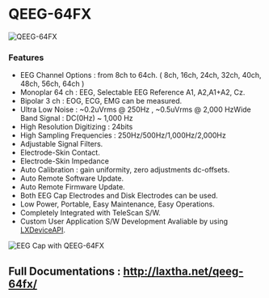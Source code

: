 # QEEG-64FX

![QEEG-64FX](http://laxtha.net/wp-content/uploads/2017/03/Featured_QEEG-64FX_600x600.jpg)
### Features
- EEG Channel Options : from 8ch to 64ch. ( 8ch, 16ch, 24ch, 32ch, 40ch, 48ch, 56ch, 64ch )
- Monoplar 64 ch : EEG, Selectable EEG Reference A1, A2,A1+A2, Cz.
- Bipolar 3 ch : EOG, ECG, EMG can be measured.
- Ultra Low Noise : ~0.2uVrms @ 250Hz , ~0.5uVrms @ 2,000 HzWide Band Signal : DC(0Hz) ~ 1,000 Hz
- High Resolution Digitizing : 24bits
- High Sampling Frequencies : 250Hz/500Hz/1,000Hz/2,000Hz
- Adjustable Signal Filters.
- Electrode-Skin Contact.
- Electrode-Skin Impedance
- Auto Calibration : gain uniformity, zero adjustments dc-offsets.
- Auto Remote Software Update.
- Auto Remote Firmware Update.
- Both EEG Cap Electrodes and Disk Electrodes can be used.
- Low Power, Portable, Easy Maintenance, Easy Operations.
- Completely Integrated with TeleScan S/W.  
- Custom User Application S/W Development Avaliable by using [LXDeviceAPI](https://github.com/LAXTHA/LXDeviceAPI "LXDeviceAPI GitHub"). 


![EEG Cap with QEEG-64FX](http://laxtha.net/wp-content/uploads/2018/01/EEGCap_QEEG-64FX_Connection_780x780.png)

## Full Documentations : http://laxtha.net/qeeg-64fx/
